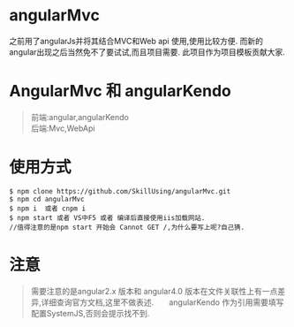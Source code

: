 # angularMvc
 之前用了angularJs并将其结合MVC和Web api 使用,使用比较方便.
 而新的angular出现之后当然免不了要试试,而且项目需要.
 此项目作为项目模板贡献大家.
 
# AngularMvc 和 angularKendo

> 前端:angular,angularKendo                            
> 后端:Mvc,WebApi         


# 使用方式
```
$ npm clone https://github.com/SkillUsing/angularMvc.git              
$ npm cd angularMvc            
$ npm i  或者 cnpm i              
$ npm start 或者 VS中F5 或者 编译后直接使用iis加载网站.            
//值得注意的是npm start 开始会 Cannot GET /,为什么要写上呢?自己猜.        
```

# 注意
> 需要注意的是angular2.x 版本和 angular4.0 版本在文件关联性上有一点差异,详细查询官方文档,这里不做表述.           
> angularKendo 作为引用需要填写配置SystemJS,否则会提示找不到.           
  
